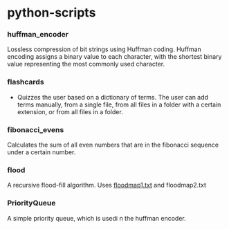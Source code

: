python-scripts
==============
### huffman_encoder
Lossless compression of bit strings using Huffman coding.
Huffman encoding assigns a binary value to each character, with the shortest binary value representing the most commonly used character.

### flashcards
* Quizzes the user based on a dictionary of terms. The user can add terms manually, from a single file, from all files in a folder with a certain extension, or from all files in a folder.

### fibonacci_evens
Calculates the sum of all even numbers that are in the fibonacci sequence under a certain number.


### flood
A recursive flood-fill algorithm. Uses [floodmap1.txt](floodmap1.txt) and floodmap2.txt

### PriorityQueue
A simple priority queue, which is usedi n the huffman encoder.
